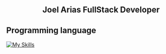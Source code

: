 <h2 align="center" style="display: block;">Joel Arias
FullStack Developer
</h2>



## Programming language

[![My Skills](https://skillicons.dev/icons?i=java,javascript,python,typescript&theme=dark)](https://skillicons.dev)

